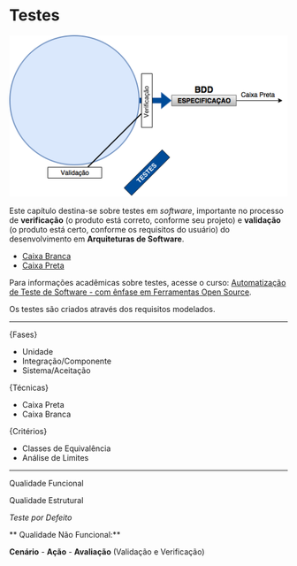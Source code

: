 # Testes

![](/images/testes.png)

Este capítulo destina-se sobre testes em _software_, importante no processo de **verificação** (o produto está correto, conforme seu projeto) e **validação** (o produto está certo, conforme os requisitos do usuário) do desenvolvimento em **Arquiteturas de Software**.

* [Caixa Branca](/testes/caixa-branca.md)
* [Caixa Preta](/testes/caixa-preta.md)

Para informações acadêmicas sobre testes, acesse o curso: [Automatização de Teste de Software - com ênfase em Ferramentas Open Source](http://napsol.icmc.usp.br/ats/).

Os testes são criados através dos requisitos modelados.

---

{Fases}

* Unidade
* Integração/Componente
* Sistema/Aceitação

{Técnicas}

* Caixa Preta
* Caixa Branca

{Critérios}

* Classes de Equivalência
* Análise de Limites

---

Qualidade Funcional

Qualidade Estrutural

_Teste por Defeito_

** Qualidade Não Funcional:**

**Cenário** - **Ação** - **Avaliação** \(Validação e Verificação\)
